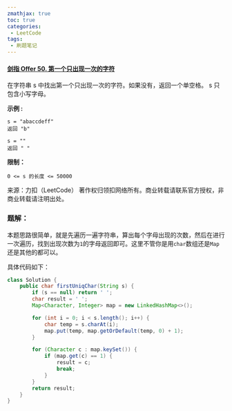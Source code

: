 ```yaml
---
zmathjax: true
toc: true
categories:
 - LeetCode
tags:
 - 刷题笔记
---
```


#### [剑指 Offer 50. 第一个只出现一次的字符](https://leetcode-cn.com/problems/di-yi-ge-zhi-chu-xian-yi-ci-de-zi-fu-lcof/)

在字符串 s 中找出第一个只出现一次的字符。如果没有，返回一个单空格。 s 只包含小写字母。

<!--more-->

**示例 :**

```
s = "abaccdeff"
返回 "b"

s = "" 
返回 " "
```

**限制：**

```
0 <= s 的长度 <= 50000
```

来源：力扣（LeetCode）
著作权归领扣网络所有。商业转载请联系官方授权，非商业转载请注明出处。

### 题解：

本题思路很简单，就是先遍历一遍字符串，算出每个字母出现的次数，然后在进行一次遍历，找到出现次数为`1`的字母返回即可。这里不管你是用`char`数组还是`Map`还是其他的都可以。

具体代码如下：

```java
class Solution {
    public char firstUniqChar(String s) {
        if (s == null) return ' ';
        char result = ' ';
        Map<Character, Integer> map = new LinkedHashMap<>();

        for (int i = 0; i < s.length(); i++) {
            char temp = s.charAt(i);
            map.put(temp, map.getOrDefault(temp, 0) + 1);
        }

        for (Character c : map.keySet()) {
            if (map.get(c) == 1) {
                result = c;
                break;
            }
        }
        return result;
    }
}
```

